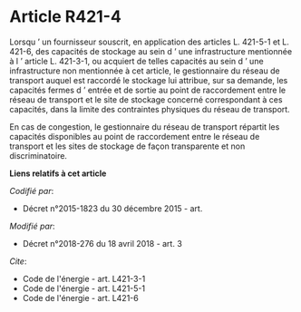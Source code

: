 # Article R421-4

Lorsqu ’ un fournisseur souscrit, en application des articles L. 421-5-1 et L. 421-6, des capacités de stockage au sein d ’
une infrastructure mentionnée à l ’ article L. 421-3-1, ou acquiert de telles capacités au sein d ’ une infrastructure non
mentionnée à cet article, le gestionnaire du réseau de transport auquel est raccordé le stockage lui attribue, sur sa
demande, les capacités fermes d ’ entrée et de sortie au point de raccordement entre le réseau de transport et le site de
stockage concerné correspondant à ces capacités, dans la limite des contraintes physiques du réseau de transport.

En cas de congestion, le gestionnaire du réseau de transport répartit les capacités disponibles au point de raccordement
entre le réseau de transport et les sites de stockage de façon transparente et non discriminatoire.

**Liens relatifs à cet article**

_Codifié par_:

  - Décret n°2015-1823 du 30 décembre 2015 - art.

_Modifié par_:

  - Décret n°2018-276 du 18 avril 2018 - art. 3

_Cite_:

  - Code de l'énergie - art. L421-3-1
  - Code de l'énergie - art. L421-5-1
  - Code de l'énergie - art. L421-6

